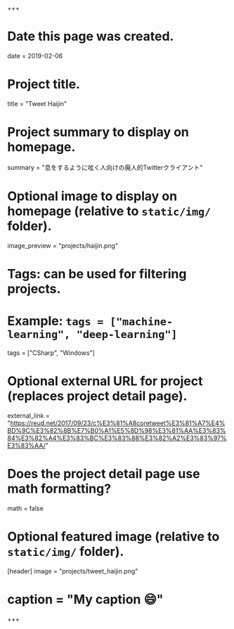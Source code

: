 +++
# Date this page was created.
date = 2019-02-06

# Project title.
title = "Tweet Haijin"

# Project summary to display on homepage.
summary = "息をするように呟く人向けの廃人的Twitterクライアント"

# Optional image to display on homepage (relative to `static/img/` folder).
image_preview = "projects/haijin.png"

# Tags: can be used for filtering projects.
# Example: `tags = ["machine-learning", "deep-learning"]`
tags = ["CSharp", "Windows"]

# Optional external URL for project (replaces project detail page).
external_link = "https://reud.net/2017/09/23/c%E3%81%A8coretweet%E3%81%A7%E4%BD%9C%E3%82%8B%E7%B0%A1%E5%8D%98%E3%81%AA%E3%83%84%E3%82%A4%E3%83%BC%E3%83%88%E3%82%A2%E3%83%97%E3%83%AA/"

# Does the project detail page use math formatting?
math = false

# Optional featured image (relative to `static/img/` folder).
[header]
image = "projects/tweet_haijin.png"
# caption = "My caption :smile:"

+++
